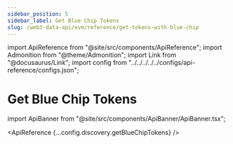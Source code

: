 ```yaml
---
sidebar_position: 5
sidebar_label: Get Blue Chip Tokens
slug: /web3-data-api/evm/reference/get-tokens-with-blue-chip
---
```


import ApiReference from "@site/src/components/ApiReference";
import Admonition from "@theme/Admonition";
import Link from "@docusaurus/Link";
import config from "../../../../../configs/api-reference/configs.json";

# Get Blue Chip Tokens

import ApiBanner from "@site/src/components/ApiBanner/ApiBanner.tsx";

<ApiReference {...config.discovery.getBlueChipTokens} />

